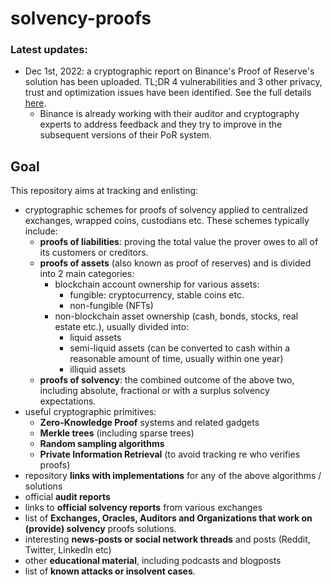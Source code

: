 # solvency-proofs

### Latest updates:
- Dec 1st, 2022: a cryptographic report on Binance's Proof of Reserve's solution has been uploaded. TL;DR 4 vulnerabilities and 3 other privacy, trust and optimization issues have been identified. See the full details [here](/audits/audit_reports/Binance_PoR_by_MystenLabs_Nov_28_2022.pdf).
  - Binance is already working with their auditor and cryptography experts to address feedback and they try to improve in the subsequent versions of their PoR system.

## Goal
This repository aims at tracking and enlisting:
- cryptographic schemes for proofs of solvency applied to centralized exchanges, wrapped coins, custodians etc. These schemes typically include: 
  - **proofs of liabilities**: proving the total value the prover owes to all of its customers or creditors.
  - **proofs of assets** (also known as proof of reserves) and is divided into 2 main categories:
      - blockchain account ownership for various assets:
        - fungible: cryptocurrency, stable coins etc.
        - non-fungible (NFTs)
      - non-blockchain asset ownership (cash, bonds, stocks, real estate etc.), usually divided into:
        - liquid assets
        - semi-liquid assets (can be converted to cash within a reasonable amount of time, usually within one year)
        - illiquid assets
  - **proofs of solvency**: the combined outcome of the above two, including absolute, fractional or with a surplus solvency expectations. 
- useful cryptographic primitives:
  - **Zero-Knowledge Proof** systems and related gadgets
  - **Merkle trees** (including sparse trees)
  - **Random sampling algorithms**
  - **Private Information Retrieval** (to avoid tracking re who verifies proofs)
- repository **links with implementations** for any of the above algorithms / solutions
- official **audit reports**
- links to **official solvency reports** from various exchanges 
- list of **Exchanges, Oracles, Auditors and Organizations that work on (provide) solvency** proofs solutions.
- interesting **news-posts or social network threads** and posts (Reddit, Twitter, LinkedIn etc)
- other **educational material**, including podcasts and blogposts
- list of **known attacks or insolvent cases**.
